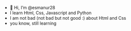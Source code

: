- 👋 Hi, I’m @esmanur28
- I learn Html, Css, Javascript and Python
- I am not bad (not bad but not good :) about Html and Css
- you know, still learning
